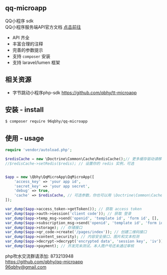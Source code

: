 ## qq-microapp
QQ小程序 sdk  
QQ小程序服务端API官方文档 [点击前往](https://q.qq.com/wiki/develop/miniprogram/server/)

* API 齐全
* 丰富合理的注释
* 完善的参数提示
* 支持 `composer` 安装
* 支持 laravel/lumen 框架

## 相关资源
* 字节跳动小程序php-sdk https://github.com/qbhy/tt-microapp

## 安装 - install
```bash
$ composer require 96qbhy/qq-microapp 
```

## 使用 - usage
```php
require 'vendor/autoload.php';

$redisCache = new \Doctrine\Common\Cache\RedisCache();// 更多缓存驱动请移步 https://www.doctrine-project.org/projects/doctrine-orm/en/current/reference/caching.html
//$redisCache->setRedis($redis); // 设置你的 redis 实例，可选


$app = new \Qbhy\QqMicroApp\QqMicroApp([
    'access_key' => 'your app id',
    'secret_key' => 'your app secret',
    'debug' => true,
    'cache' => $redisCache, // 可选参数，你也可以用 \Doctrine\Common\Cache\ 下面得其他缓存驱动，比如 sqlite 等
]);

var_dump($app->access_token->getToken()); // 获取 access token
var_dump($app->auth->session('client code')); // 获取 登录
var_dump($app->temp_msg->send('openid', 'template id', 'form id', [], 'page')); //模板消息
var_dump($app->subscription_msg->send('openid', 'template id', 'form id', [], 'page')); //订阅消息
var_dump($app->storage); // 存储接口
var_dump($app->qr_code->create('/pages/index')); // 创建二维码接口
var_dump($app->content_security); // 内容安全接口、图片和文本检测
var_dump($app->decrypt->decrypt('encrypted data', 'session key', 'iv')); // 敏感数据处理
var_dump($app->payment); // 开发完未测试，本人商户号还未通过审核
```

php吹水交流群请添加: 873213948  
https://github.com/qbhy/qq-microapp  
96qbhy@gmail.com